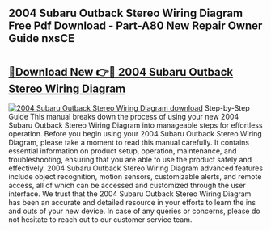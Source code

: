 ## 2004 Subaru Outback Stereo Wiring Diagram Free Pdf Download - Part-A80 New Repair Owner Guide nxsCE

# <h2><a href="http://dfu606.blite.top/?on=2004+Subaru+Outback+Stereo+Wiring+Diagram">🔗Download New 👉🔴 2004 Subaru Outback Stereo Wiring Diagram</a></h2>

[![2004 Subaru Outback Stereo Wiring Diagram download](https://i.imgur.com/lujVjoI.png)](http://dfu606.blite.top/?on=2004+Subaru+Outback+Stereo+Wiring+Diagram)
Step-by-Step Guide This manual breaks down the process of using your new 2004 Subaru Outback Stereo Wiring Diagram into manageable steps for effortless operation. Before you begin using your 2004 Subaru Outback Stereo Wiring Diagram, please take a moment to read this manual carefully. It contains essential information on product setup, operation, maintenance, and troubleshooting, ensuring that you are able to use the product safely and effectively. 2004 Subaru Outback Stereo Wiring Diagram advanced features include object recognition, motion sensors, customizable alerts, and remote access, all of which can be accessed and customized through the user interface. We trust that the 2004 Subaru Outback Stereo Wiring Diagram has been an accurate and detailed resource in your efforts to learn the ins and outs of your new device. In case of any queries or concerns, please do not hesitate to reach out to our customer service team.
